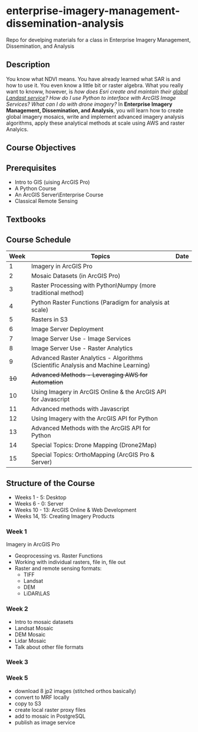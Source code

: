 # enterprise-imagery-management-dissemination-analysis
Repo for develping materials for a class in Enterprise Imagery Management, Dissemination, and Analysis

## Description
You know what NDVI means. You have already learned what SAR is and how to use it. You even know a little bit or raster algebra. What you really want to knoww, however, is *how does Esri create and maintain their [global Landast service](https://aws.amazon.com/earth/)?*  *How do I use Python to interface with ArcGIS Image Services?* *What can I do with drone imagery?*  In **Enterprise Imagery Management, Dissemination, and Analysis**, you will learn how to create global imagery mosaics, write and implement advanced imagery analysis algorithms, apply these analytical methods at scale using AWS and raster Analyics.

## Course Objectives

## Prerequisites
- Intro to GIS (uising ArcGIS Pro)
- A Python Course
- An ArcGIS Server\Enterprise Course
- Classical Remote Sensing

## Textbooks

## Course Schedule
| Week    | Topics | Date |
|---------|--------| ---- |
| 1    | Imagery in ArcGIS Pro|
| 2    | Mosaic Datasets (in ArcGIS Pro) |
| 3    | Raster Processing with Python\Numpy (more traditional method) |
| 4    | Python Raster Functions (Paradigm for analysis at scale) |
| 5    | Rasters in S3 |
| 6    | Image Server Deployment |
| 7    | Image Server Use - Image Services |
| 8    | Image Server Use - Raster Analytics |
| 9    | Advanced Raster Analytics - Algorithms (Scientific Analysis and Machine Learning) |
| ~~10~~   |~~Advanced Methods - Leveraging AWS for Automation~~ |
| 10   | Using Imagery in ArcGIS Online & the ArcGIS API for Javascript |
| 11   | Advanced methods with Javascript |
| 12   | Using Imagery with the ArcGIS API for Python |
| 13   |Advanced Methods with the ArcGIS API for Python |
| 14   | Special Topics: Drone Mapping (Drone2Map) |
| 15   | Special Topics: OrthoMapping (ArcGIS Pro & Server) |

## Structure of the Course
- Weeks 1 - 5: Desktop
- Weeks 6 - 0: Server
- Weeks 10 - 13: ArcGIS Online & Web Development
- Weeks 14, 15: Creating Imagery Products

### Week 1
Imagery in ArcGIS Pro
- Geoprocessing vs. Raster Functions
- Working with individual rasters, file in, file out
- Raster and remote sensing formats:
  - TIFF
  - Landsat
  - DEM
  - LiDAR\LAS
  
### Week 2
- Intro to mosaic datasets
- Landsat Mosaic
- DEM Mosaic
- Lidar Mosaic
- Talk about other file formats

### Week 3

### Week 5
- download 8 jp2 images (stitched orthos basically)
- convert to MRF locally
- copy to S3
- create local raster proxy files
- add to mosaic in PostgreSQL
- publish as image service
